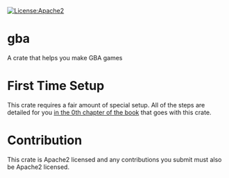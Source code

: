 [![License:Apache2](https://img.shields.io/badge/License-Apache2-green.svg)](https://www.apache.org/licenses/LICENSE-2.0)

# gba

A crate that helps you make GBA games

# First Time Setup

This crate requires a fair amount of special setup. All of the steps are
detailed for you [in the 0th chapter of the
book](https://rust-console.github.io/gba/ch0/index.html) that goes with this
crate.

# Contribution

This crate is Apache2 licensed and any contributions you submit must also be
Apache2 licensed.
